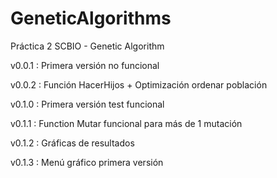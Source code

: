 # GeneticAlgorithms
Práctica 2 SCBIO - Genetic Algorithm

v0.0.1 : Primera versión no funcional

v0.0.2 : Función HacerHijos + Optimización ordenar población

v0.1.0 : Primera versión test funcional

v0.1.1 : Function Mutar funcional para más de 1 mutación

v0.1.2 : Gráficas de resultados

v0.1.3 : Menú gráfico primera versión

